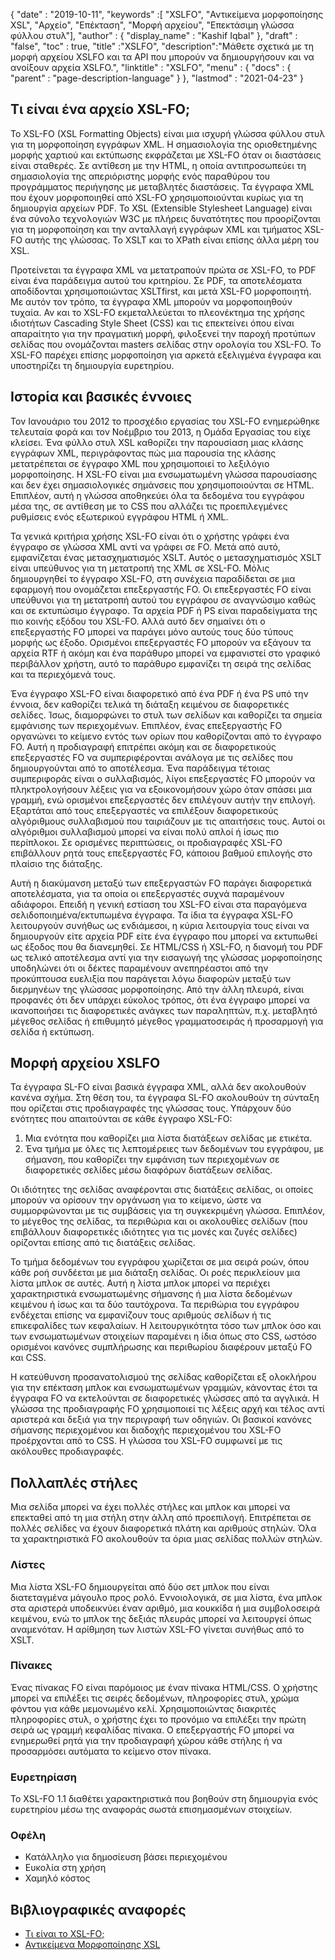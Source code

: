 {
  "date" : "2019-10-11",
  "keywords" :[ "XSLFO", "Αντικείμενα μορφοποίησης XSL", "Αρχείο", "Επέκταση", "Μορφή αρχείου", "Επεκτάσιμη γλώσσα φύλλου στυλ"],
  "author" : {
    "display_name" : "Kashif Iqbal"
},
  "draft" : "false",
  "toc" : true,
  "title" :"XSLFO",
  "description":"Μάθετε σχετικά με τη μορφή αρχείου XSLFO και τα API που μπορούν να δημιουργήσουν και να ανοίξουν αρχεία XSLFO.",
  "linktitle" : "XSLFO",
  "menu" : {
    "docs" : {
      "parent" : "page-description-language"
}
},
  "lastmod" : "2021-04-23"
}

## Τι είναι ένα αρχείο XSL-FO; ##

Το XSL-FO (XSL Formatting Objects) είναι μια ισχυρή γλώσσα φύλλου στυλ για τη μορφοποίηση εγγράφων XML. Η σημασιολογία της οριοθετημένης μορφής χαρτιού και εκτύπωσης εκφράζεται με XSL-FO όταν οι διαστάσεις είναι σταθερές. Σε αντίθεση με την HTML, η οποία αντιπροσωπεύει τη σημασιολογία της απεριόριστης μορφής ενός παραθύρου του προγράμματος περιήγησης με μεταβλητές διαστάσεις. Τα έγγραφα XML που έχουν μορφοποιηθεί από XSL-FO χρησιμοποιούνται κυρίως για τη δημιουργία αρχείων PDF. Το XSL (Extensible Stylesheet Language) είναι ένα σύνολο τεχνολογιών W3C με πλήρεις δυνατότητες που προορίζονται για τη μορφοποίηση και την ανταλλαγή εγγράφων XML και τμήματος XSL-FO αυτής της γλώσσας. Το XSLT και το XPath είναι επίσης άλλα μέρη του XSL.

Προτείνεται τα έγγραφα XML να μετατραπούν πρώτα σε XSL-FO, το PDF είναι ένα παράδειγμα αυτού του κριτηρίου. Σε PDF, τα αποτελέσματα αποδίδονται χρησιμοποιώντας XSLTfirst, και μετά XSL-FO μορφοποιητή. Με αυτόν τον τρόπο, τα έγγραφα XML μπορούν να μορφοποιηθούν τυχαία. Αν και το XSL-FO εκμεταλλεύεται το πλεονέκτημα της χρήσης ιδιοτήτων Cascading Style Sheet (CSS) και τις επεκτείνει όπου είναι απαραίτητο για την πραγματική μορφή, φιλοξενεί την παροχή προτύπων σελίδας που ονομάζονται masters σελίδας στην ορολογία του XSL-FO. Το XSL-FO παρέχει επίσης μορφοποίηση για αρκετά εξελιγμένα έγγραφα και υποστηρίζει τη δημιουργία ευρετηρίου.

## Ιστορία και βασικές έννοιες ##

Τον Ιανουάριο του 2012 το προσχέδιο εργασίας του XSL-FO ενημερώθηκε τελευταία φορά και τον Νοέμβριο του 2013, η Ομάδα Εργασίας του είχε κλείσει. Ένα φύλλο στυλ XSL καθορίζει την παρουσίαση μιας κλάσης εγγράφων XML, περιγράφοντας πώς μια παρουσία της κλάσης μετατρέπεται σε έγγραφο XML που χρησιμοποιεί το λεξιλόγιο μορφοποίησης. Η XSL-FO είναι μια ενσωματωμένη γλώσσα παρουσίασης και δεν έχει σημασιολογικές σημάνσεις που χρησιμοποιούνται σε HTML. Επιπλέον, αυτή η γλώσσα αποθηκεύει όλα τα δεδομένα του εγγράφου μέσα της, σε αντίθεση με το CSS που αλλάζει τις προεπιλεγμένες ρυθμίσεις ενός εξωτερικού εγγράφου HTML ή XML.

Τα γενικά κριτήρια χρήσης XSL-FO είναι ότι ο χρήστης γράφει ένα έγγραφο σε γλώσσα XML αντί να γράφει σε FO. Μετά από αυτό, εμφανίζεται ένας μετασχηματισμός XSLT. Αυτός ο μετασχηματισμός XSLT είναι υπεύθυνος για τη μετατροπή της XML σε XSL-FO. Μόλις δημιουργηθεί το έγγραφο XSL-FO, στη συνέχεια παραδίδεται σε μια εφαρμογή που ονομάζεται επεξεργαστής FO. Οι επεξεργαστές FO είναι υπεύθυνοι για τη μετατροπή αυτού του εγγράφου σε αναγνώσιμο καθώς και σε εκτυπώσιμο έγγραφο. Τα αρχεία PDF ή PS είναι παραδείγματα της πιο κοινής εξόδου του XSL-FO. Αλλά αυτό δεν σημαίνει ότι ο επεξεργαστής FO μπορεί να παράγει μόνο αυτούς τους δύο τύπους μορφής ως έξοδο. Ορισμένοι επεξεργαστές FO μπορούν να εξάγουν τα αρχεία RTF ή ακόμη και ένα παράθυρο μπορεί να εμφανιστεί στο γραφικό περιβάλλον χρήστη, αυτό το παράθυρο εμφανίζει τη σειρά της σελίδας και τα περιεχόμενά τους.

Ένα έγγραφο XSL-FO είναι διαφορετικό από ένα PDF ή ένα PS υπό την έννοια, δεν καθορίζει τελικά τη διάταξη κειμένου σε διαφορετικές σελίδες. Ίσως, διαμορφώνει το στυλ των σελίδων και καθορίζει τα σημεία εμφάνισης των περιεχομένων. Επιπλέον, ένας επεξεργαστής FO οργανώνει το κείμενο εντός των ορίων που καθορίζονται από το έγγραφο FO. Αυτή η προδιαγραφή επιτρέπει ακόμη και σε διαφορετικούς επεξεργαστές FO να συμπεριφέρονται ανάλογα με τις σελίδες που δημιουργούνται από το αποτέλεσμα. Ένα παράδειγμα τέτοιας συμπεριφοράς είναι ο συλλαβισμός, λίγοι επεξεργαστές FO μπορούν να πληκτρολογήσουν λέξεις για να εξοικονομήσουν χώρο όταν σπάσει μια γραμμή, ενώ ορισμένοι επεξεργαστές δεν επιλέγουν αυτήν την επιλογή. Εξαρτάται από τους επεξεργαστές να επιλέξουν διαφορετικούς αλγόριθμους συλλαβισμού που ταιριάζουν με τις απαιτήσεις τους. Αυτοί οι αλγόριθμοι συλλαβισμού μπορεί να είναι πολύ απλοί ή ίσως πιο περίπλοκοι. Σε ορισμένες περιπτώσεις, οι προδιαγραφές XSL-FO επιβάλλουν ρητά τους επεξεργαστές FO, κάποιου βαθμού επιλογής στο πλαίσιο της διάταξης.

Αυτή η διακύμανση μεταξύ των επεξεργαστών FO παράγει διαφορετικά αποτελέσματα, για τα οποία οι επεξεργαστές συχνά παραμένουν αδιάφοροι. Επειδή η γενική εστίαση του XSL-FO είναι στα παραγόμενα σελιδοποιημένα/εκτυπωμένα έγγραφα. Τα ίδια τα έγγραφα XSL-FO λειτουργούν συνήθως ως ενδιάμεσοι, η κύρια λειτουργία τους είναι να δημιουργούν είτε αρχεία PDF είτε ένα έγγραφο που μπορεί να εκτυπωθεί ως έξοδος που θα διανεμηθεί. Σε HTML/CSS ή XSL-FO, η διανομή του PDF ως τελικό αποτέλεσμα αντί για την εισαγωγή της γλώσσας μορφοποίησης υποδηλώνει ότι οι δέκτες παραμένουν ανεπηρέαστοι από την προκύπτουσα ευελιξία που παράγεται λόγω διαφορών μεταξύ των διερμηνέων της γλώσσας μορφοποίησης. Από την άλλη πλευρά, είναι προφανές ότι δεν υπάρχει εύκολος τρόπος, ότι ένα έγγραφο μπορεί να ικανοποιήσει τις διαφορετικές ανάγκες των παραληπτών, π.χ. μεταβλητό μέγεθος σελίδας ή επιθυμητό μέγεθος γραμματοσειράς ή προσαρμογή για σελίδα ή εκτύπωση.

## Μορφή αρχείου XSLFO ##

Τα έγγραφα SL-FO είναι βασικά έγγραφα XML, αλλά δεν ακολουθούν κανένα σχήμα. Στη θέση του, τα έγγραφα SL-FO ακολουθούν τη σύνταξη που ορίζεται στις προδιαγραφές της γλώσσας τους. Υπάρχουν δύο ενότητες που απαιτούνται σε κάθε έγγραφο XSL-FO:

1. Μια ενότητα που καθορίζει μια λίστα διατάξεων σελίδας με ετικέτα.
1. Ένα τμήμα με όλες τις λεπτομέρειες των δεδομένων του εγγράφου, με σήμανση, που καθορίζει την εμφάνιση των περιεχομένων σε διαφορετικές σελίδες μέσω διαφόρων διατάξεων σελίδας.

Οι ιδιότητες της σελίδας αναφέρονται στις διατάξεις σελίδας, οι οποίες μπορούν να ορίσουν την οργάνωση για το κείμενο, ώστε να συμμορφώνονται με τις συμβάσεις για τη συγκεκριμένη γλώσσα. Επιπλέον, το μέγεθος της σελίδας, τα περιθώρια και οι ακολουθίες σελίδων (που επιβάλλουν διαφορετικές ιδιότητες για τις μονές και ζυγές σελίδες) ορίζονται επίσης από τις διατάξεις σελίδας.

Το τμήμα δεδομένων του εγγράφου χωρίζεται σε μια σειρά ροών, όπου κάθε ροή συνδέεται με μια διάταξη σελίδας. Οι ροές περικλείουν μια λίστα μπλοκ σε αυτές. Αυτή η λίστα μπλοκ μπορεί να περιέχει χαρακτηριστικά ενσωματωμένης σήμανσης ή μια λίστα δεδομένων κειμένου ή ίσως και τα δύο ταυτόχρονα. Τα περιθώρια του εγγράφου ενδέχεται επίσης να εμφανίζουν τους αριθμούς σελίδων ή τις επικεφαλίδες των κεφαλαίων. Η λειτουργικότητα τόσο των μπλοκ όσο και των ενσωματωμένων στοιχείων παραμένει η ίδια όπως στο CSS, ωστόσο ορισμένοι κανόνες συμπλήρωσης και περιθωρίου διαφέρουν μεταξύ FO και CSS.

Η κατεύθυνση προσανατολισμού της σελίδας καθορίζεται εξ ολοκλήρου για την επέκταση μπλοκ και ενσωματωμένων γραμμών, κάνοντας έτσι τα έγγραφα FO να εκτελούνται σε διαφορετικές γλώσσες από τα αγγλικά. Η γλώσσα της προδιαγραφής FO χρησιμοποιεί τις λέξεις αρχή και τέλος αντί αριστερά και δεξιά για την περιγραφή των οδηγιών. Οι βασικοί κανόνες σήμανσης περιεχομένου και διαδοχής περιεχομένου του XSL-FO προέρχονται από το CSS. Η γλώσσα του XSL-FO συμφωνεί με τις ακόλουθες προδιαγραφές.

## Πολλαπλές στήλες ##

Μια σελίδα μπορεί να έχει πολλές στήλες και μπλοκ και μπορεί να επεκταθεί από τη μια στήλη στην άλλη από προεπιλογή. Επιτρέπεται σε πολλές σελίδες να έχουν διαφορετικά πλάτη και αριθμούς στηλών. Όλα τα χαρακτηριστικά FO ακολουθούν τα όρια μιας σελίδας πολλών στηλών.

### Λίστες ###

Μια λίστα XSL-FO δημιουργείται από δύο σετ μπλοκ που είναι διατεταγμένα μάγουλο προς ρολό. Εννοιολογικά, σε μια λίστα, ένα μπλοκ στα αριστερά υποδεικνύει έναν αριθμό, μια κουκκίδα ή μια συμβολοσειρά κειμένου, ενώ το μπλοκ της δεξιάς πλευράς μπορεί να λειτουργεί όπως αναμενόταν. Η αρίθμηση των λιστών XSL-FO γίνεται συνήθως από το XSLT.

### Πίνακες ###

Ένας πίνακας FO είναι παρόμοιος με έναν πίνακα HTML/CSS. Ο χρήστης μπορεί να επιλέξει τις σειρές δεδομένων, πληροφορίες στυλ, χρώμα φόντου για κάθε μεμονωμένο κελί. Χρησιμοποιώντας διακριτές πληροφορίες στυλ, ο χρήστης έχει το προνόμιο να επιλέξει την πρώτη σειρά ως γραμμή κεφαλίδας πίνακα. Ο επεξεργαστής FO μπορεί να ενημερωθεί ρητά για την προδιαγραφή χώρου κάθε στήλης ή να προσαρμόσει αυτόματα το κείμενο στον πίνακα.

### Ευρετηρίαση ###

Το XSL-FO 1.1 διαθέτει χαρακτηριστικά που βοηθούν στη δημιουργία ενός ευρετηρίου μέσω της αναφοράς σωστά επισημασμένων στοιχείων.

### Οφέλη ###

* Κατάλληλο για δημοσίευση βάσει περιεχομένου
* Ευκολία στη χρήση
* Χαμηλό κόστος

## Βιβλιογραφικές αναφορές ##

* [Τι είναι το XSL-FO;](https://www.xml.com/articles/2017/01/01/what-is-xsl-fo/)
* [Αντικείμενα Μορφοποίησης XSL](https://en.wikipedia.org/wiki/XSL_Formatting_Objects)

